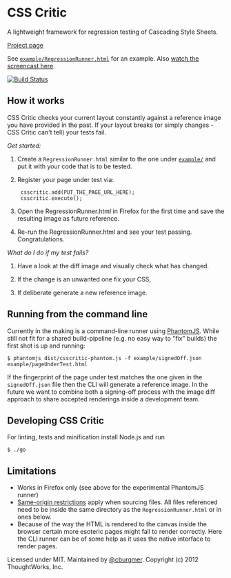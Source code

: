 CSS Critic
==========

A lightweight framework for regression testing of Cascading Style Sheets.

[Project page](http://cburgmer.github.com/csscritic)

See [`example/RegressionRunner.html`](example/RegressionRunner.html) for an example. Also [watch the screencast here](http://youtu.be/AqQ2bNPtF60).

[![Build Status](https://secure.travis-ci.org/cburgmer/csscritic.png?branch=master)](http://travis-ci.org/cburgmer/csscritic)

How it works
------------

CSS Critic checks your current layout constantly against a reference image you have provided in the past. If your layout breaks (or simply changes - CSS Critic can't tell) your tests fail.

*Get started:*

1. Create a `RegressionRunner.html` similar to the one under [`example/`](example/) and put it with your code that is to be tested.

2. Register your page under test via:

        csscritic.add(PUT_THE_PAGE_URL_HERE);
        csscritic.execute();

3. Open the RegressionRunner.html in Firefox for the first time and save the resulting image as future reference.

4. Re-run the RegressionRunner.html and see your test passing. Congratulations.

*What do I do if my test fails?*

1. Have a look at the diff image and visually check what has changed.

2. If the change is an unwanted one fix your CSS,

3. If deliberate generate a new reference image.

Running from the command line
-----------------------------

Currently in the making is a command-line runner using [PhantomJS](http://phantomjs.org/). While still not fit for a
shared build-pipeline (e.g. no easy way to "fix" builds) the first shot is up and running:

    $ phantomjs dist/csscritic-phantom.js -f example/signedOff.json example/pageUnderTest.html

If the fingerprint of the page under test matches the one given in the `signedOff.json` file then the CLI will generate a reference image. In the future we want to combine both a signing-off process with the image diff approach to share accepted renderings inside a development team.

Developing CSS Critic
---------------------
For linting, tests and minification install Node.js and run

    $ ./go

Limitations
-----------

- Works in Firefox only (see above for the experimental PhantomJS runner)
- [Same-origin restrictions](https://developer.mozilla.org/en-US/docs/Same_origin_policy_for_JavaScript) apply when sourcing files. All files referenced need to be inside the same directory as the `RegressionRunner.html` or in ones below.
- Because of the way the HTML is rendered to the canvas inside the browser certain more esoteric pages might fail to render correctly. Here the CLI runner can be of some help as it uses the native interface to render pages.

Licensed under MIT. Maintained by [@cburgmer](https://twitter.com/cburgmer). Copyright (c) 2012 ThoughtWorks, Inc.
